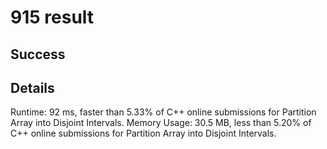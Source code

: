 # 915 result

## Success

## Details

Runtime: 92 ms, faster than 5.33% of C++ online submissions for Partition Array into Disjoint Intervals.
Memory Usage: 30.5 MB, less than 5.20% of C++ online submissions for Partition Array into Disjoint Intervals.
